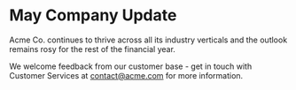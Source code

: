 # May Company Update

Acme Co. continues to thrive across all its industry verticals and the outlook remains rosy for the rest of the financial year.

We welcome feedback from our customer base - get in touch with Customer Services at contact@acme.com for more information.
